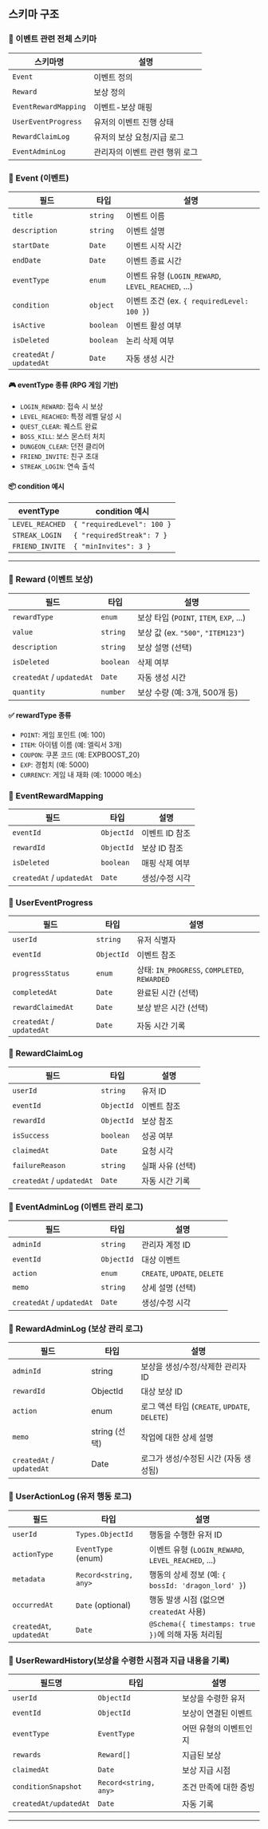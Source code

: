 ## 스키마 구조

### 📌 이벤트 관련 전체 스키마

| 스키마명             | 설명                           |
| -------------------- | ------------------------------ |
| `Event`              | 이벤트 정의                    |
| `Reward`             | 보상 정의                      |
| `EventRewardMapping` | 이벤트-보상 매핑               |
| `UserEventProgress`  | 유저의 이벤트 진행 상태        |
| `RewardClaimLog`     | 유저의 보상 요청/지급 로그     |
| `EventAdminLog`      | 관리자의 이벤트 관련 행위 로그 |

### 📌 Event (이벤트)

| 필드                      | 타입      | 설명                                               |
| ------------------------- | --------- | -------------------------------------------------- |
| `title`                   | `string`  | 이벤트 이름                                        |
| `description`             | `string`  | 이벤트 설명                                        |
| `startDate`               | `Date`    | 이벤트 시작 시간                                   |
| `endDate`                 | `Date`    | 이벤트 종료 시간                                   |
| `eventType`               | `enum`    | 이벤트 유형 (`LOGIN_REWARD`, `LEVEL_REACHED`, ...) |
| `condition`               | `object`  | 이벤트 조건 (ex. `{ requiredLevel: 100 }`)         |
| `isActive`                | `boolean` | 이벤트 활성 여부                                   |
| `isDeleted`               | `boolean` | 논리 삭제 여부                                     |
| `createdAt` / `updatedAt` | `Date`    | 자동 생성 시간                                     |

#### 🎮 eventType 종류 (RPG 게임 기반)

- `LOGIN_REWARD`: 접속 시 보상
- `LEVEL_REACHED`: 특정 레벨 달성 시
- `QUEST_CLEAR`: 퀘스트 완료
- `BOSS_KILL`: 보스 몬스터 처치
- `DUNGEON_CLEAR`: 던전 클리어
- `FRIEND_INVITE`: 친구 초대
- `STREAK_LOGIN`: 연속 출석

#### 📦 condition 예시

| eventType       | condition 예시             |
| --------------- | -------------------------- |
| `LEVEL_REACHED` | `{ "requiredLevel": 100 }` |
| `STREAK_LOGIN`  | `{ "requiredStreak": 7 }`  |
| `FRIEND_INVITE` | `{ "minInvites": 3 }`      |

---

### 🎁 Reward (이벤트 보상)

| 필드                      | 타입      | 설명                                    |
| ------------------------- | --------- | --------------------------------------- |
| `rewardType`              | `enum`    | 보상 타입 (`POINT`, `ITEM`, `EXP`, ...) |
| `value`                   | `string`  | 보상 값 (ex. `"500"`, `"ITEM123"`)      |
| `description`             | `string`  | 보상 설명 (선택)                        |
| `isDeleted`               | `boolean` | 삭제 여부                               |
| `createdAt` / `updatedAt` | `Date`    | 자동 생성 시간                          |
| `quantity`                | `number`  | 보상 수량 (예: 3개, 500개 등)           |

#### ✅ rewardType 종류

- `POINT`: 게임 포인트 (예: 100)
- `ITEM`: 아이템 이름 (예: 엘릭서 3개)
- `COUPON`: 쿠폰 코드 (예: EXPBOOST_20)
- `EXP`: 경험치 (예: 5000)
- `CURRENCY`: 게임 내 재화 (예: 10000 메소)

### 🎁 EventRewardMapping

| 필드                      | 타입       | 설명           |
| ------------------------- | ---------- | -------------- |
| `eventId`                 | `ObjectId` | 이벤트 ID 참조 |
| `rewardId`                | `ObjectId` | 보상 ID 참조   |
| `isDeleted`               | `boolean`  | 매핑 삭제 여부 |
| `createdAt` / `updatedAt` | `Date`     | 생성/수정 시각 |

### 🎁 UserEventProgress

| 필드                      | 타입       | 설명                                         |
| ------------------------- | ---------- | -------------------------------------------- |
| `userId`                  | `string`   | 유저 식별자                                  |
| `eventId`                 | `ObjectId` | 이벤트 참조                                  |
| `progressStatus`          | `enum`     | 상태: `IN_PROGRESS`, `COMPLETED`, `REWARDED` |
| `completedAt`             | `Date`     | 완료된 시간 (선택)                           |
| `rewardClaimedAt`         | `Date`     | 보상 받은 시간 (선택)                        |
| `createdAt` / `updatedAt` | `Date`     | 자동 시간 기록                               |

### 🎁 RewardClaimLog

| 필드                      | 타입       | 설명             |
| ------------------------- | ---------- | ---------------- |
| `userId`                  | `string`   | 유저 ID          |
| `eventId`                 | `ObjectId` | 이벤트 참조      |
| `rewardId`                | `ObjectId` | 보상 참조        |
| `isSuccess`               | `boolean`  | 성공 여부        |
| `claimedAt`               | `Date`     | 요청 시각        |
| `failureReason`           | `string`   | 실패 사유 (선택) |
| `createdAt` / `updatedAt` | `Date`     | 자동 시간 기록   |

### 🎁 EventAdminLog (이벤트 관리 로그)

| 필드                      | 타입       | 설명                         |
| ------------------------- | ---------- | ---------------------------- |
| `adminId`                 | `string`   | 관리자 계정 ID               |
| `eventId`                 | `ObjectId` | 대상 이벤트                  |
| `action`                  | `enum`     | `CREATE`, `UPDATE`, `DELETE` |
| `memo`                    | `string`   | 상세 설명 (선택)             |
| `createdAt` / `updatedAt` | `Date`     | 생성/수정 시각               |

### 🎁 RewardAdminLog (보상 관리 로그)

| 필드                      | 타입          | 설명                                          |
| ------------------------- | ------------- | --------------------------------------------- |
| `adminId`                 | string        | 보상을 생성/수정/삭제한 관리자 ID             |
| `rewardId`                | ObjectId      | 대상 보상 ID                                  |
| `action`                  | enum          | 로그 액션 타입 (`CREATE`, `UPDATE`, `DELETE`) |
| `memo`                    | string (선택) | 작업에 대한 상세 설명                         |
| `createdAt` / `updatedAt` | Date          | 로그가 생성/수정된 시간 (자동 생성됨)         |

### 🎁 UserActionLog (유저 행동 로그)

| 필드                     | 타입                  | 설명                                               |
| ------------------------ | --------------------- | -------------------------------------------------- |
| `userId`                 | `Types.ObjectId`      | 행동을 수행한 유저 ID                              |
| `actionType`             | `EventType` (enum)    | 이벤트 유형 (`LOGIN_REWARD`, `LEVEL_REACHED`, ...) |
| `metadata`               | `Record<string, any>` | 행동의 상세 정보 (예: `{ bossId: 'dragon_lord' }`) |
| `occurredAt`             | `Date` (optional)     | 행동 발생 시점 (없으면 `createdAt` 사용)           |
| `createdAt`, `updatedAt` | `Date`                | `@Schema({ timestamps: true })`에 의해 자동 처리됨 |

### 🎁 UserRewardHistory(보상을 수령한 시점과 지급 내용을 기록)

| 필드명                | 타입                  | 설명                   |
| --------------------- | --------------------- | ---------------------- |
| `userId`              | `ObjectId`            | 보상을 수령한 유저     |
| `eventId`             | `ObjectId`            | 보상이 연결된 이벤트   |
| `eventType`           | `EventType`           | 어떤 유형의 이벤트인지 |
| `rewards`             | `Reward[]`            | 지급된 보상            |
| `claimedAt`           | `Date`                | 보상 지급 시점         |
| `conditionSnapshot`   | `Record<string, any>` | 조건 만족에 대한 증빙  |
| `createdAt/updatedAt` | `Date`                | 자동 기록              |

---
